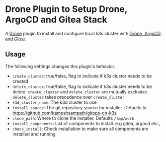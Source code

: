 # Drone Plugin to Setup Drone, ArgoCD and Gitea Stack

A [Drone](https://drone.io) plugin to install and configure local k3s cluster with [Drone, ArgoCD and Gitea](https://github.com/kameshsampath/drag-stack).

## Usage

The following settings changes this plugin's behavior.

* `create_cluster`: true/false, flag to indicate if k3s cluster needs to be created
* `delete_cluster`: true/false, flag to indicate if k3s cluster needs to be delete. `create_cluster` and `delete_cluster` are mutually exclusive. `delete_cluster`  takes precedence over `create_cluster`
* `k3d_cluster_name`: The k3d cluster to use
* `install_source`: The git repository source for installer. Defaults to <https://github.com/kameshsampath/gitops-on-k3s>
* `clone_path`: Where to clone the installer. Defaults `/tmp/work`
* `install_components`: List of components to install. e.g gitea, argocd etc.,
* `check_install`: Check installation to make sure all components are installed and running
